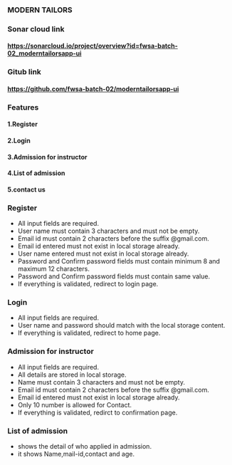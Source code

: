 ### MODERN TAILORS

### Sonar cloud link
#### https://sonarcloud.io/project/overview?id=fwsa-batch-02_moderntailorsapp-ui

### Gitub link
#### https://github.com/fwsa-batch-02/moderntailorsapp-ui


### Features

#### 1.Register
#### 2.Login
#### 3.Admission for instructor
#### 4.List of admission
#### 5.contact us


### Register

 * All input fields are required.
 * User name must contain 3 characters and must not be empty.
 * Email id must contain 2 characters before the suffix @gmail.com.
 * Email id entered must not exist in local storage already.
 * User name entered must not exist in local storage already.
 * Password and Confirm password fields must contain minimum 8 and maximum 12 characters.
 * Password and Confirm password fields must contain same value.
 * If everything is validated, redirect to login page.


### Login

 * All input fields are required.
 * User name and password should match with the local storage content.
 * If everything is validated, redirect to home page.


### Admission for instructor

 * All input fields are required.
 * All details are stored in local storage.
 * Name must contain 3 characters and must not be empty.
 * Email id must contain 2 characters before the suffix @gmail.com.
 * Email id entered must not exist in local storage already.
 * Only 10 number is allowed for Contact.
 * If everything is validated, redirct to confirmation page.


### List of admission

 * shows the detail of who applied in admission.
 * it shows Name,mail-id,contact and age.
